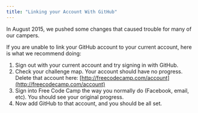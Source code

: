 ```yaml
---
title: "Linking your Account With GitHub"
---
```


In August 2015, we pushed some changes that caused trouble for many of our campers.

If you are unable to link your GitHub account to your current account, here is what we recommend doing:

1) Sign out with your current account and try signing in with GitHub.  
2) Check your challenge map. Your account should have no progress. Delete that account here: [http://freecodecamp.com/account](http://freecodecamp.com/account)  
3) Sign into Free Code Camp the way you normally do (Facebook, email, etc). You should see your original progress.  
3) Now add GitHub to that account, and you should be all set.
